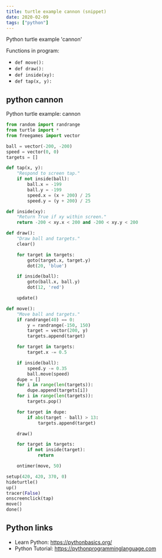 ```yaml
---
title: turtle example cannon (snippet)
date: 2020-02-09
tags: ["python"]
---
```

Python turtle example 'cannon'

Functions in program: 
* `def move():`
* `def draw():`
* `def inside(xy):`
* `def tap(x, y):`

## python cannon

Python turtle example: cannon

```python
from random import randrange
from turtle import *
from freegames import vector

ball = vector(-200, -200)
speed = vector(0, 0)
targets = []

def tap(x, y):
    "Respond to screen tap."
    if not inside(ball):
        ball.x = -199
        ball.y = -199
        speed.x = (x + 200) / 25
        speed.y = (y + 200) / 25

def inside(xy):
    "Return True if xy within screen."
    return -200 < xy.x < 200 and -200 < xy.y < 200

def draw():
    "Draw ball and targets."
    clear()

    for target in targets:
        goto(target.x, target.y)
        dot(20, 'blue')

    if inside(ball):
        goto(ball.x, ball.y)
        dot(12, 'red')

    update()

def move():
    "Move ball and targets."
    if randrange(40) == 0:
        y = randrange(-150, 150)
        target = vector(200, y)
        targets.append(target)

    for target in targets:
        target.x -= 0.5

    if inside(ball):
        speed.y -= 0.35
        ball.move(speed)
    dupe = []
    for i in range(len(targets)):
        dupe.append(targets[i])
    for i in range(len(targets)):
        targets.pop()

    for target in dupe:
        if abs(target - ball) > 13:
            targets.append(target)

    draw()

    for target in targets:
        if not inside(target):
            return

    ontimer(move, 50)

setup(420, 420, 370, 0)
hideturtle()
up()
tracer(False)
onscreenclick(tap)
move()
done()

```

## Python links

- Learn Python: https://pythonbasics.org/
- Python Tutorial: https://pythonprogramminglanguage.com
